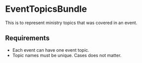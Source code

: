EventTopicsBundle
============ 
This is to represent ministry topics that was covered in an event. 

## Requirements
* Each event can have one event topic. 
* Topic names must be unique. Cases does not matter. 

